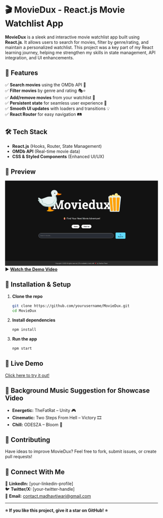 # 🎬 MovieDux - React.js Movie Watchlist App

**MovieDux** is a sleek and interactive movie watchlist app built using **React.js**. It allows users to search for movies, filter by genre/rating, and maintain a personalized watchlist. This project was a key part of my React learning journey, helping me strengthen my skills in state management, API integration, and UI enhancements.

## 🚀 Features

✅ **Search movies** using the OMDb API 🎥  
✅ **Filter movies** by genre and rating 🎭⭐  
✅ **Add/remove movies** from your watchlist 📝  
✅ **Persistent state** for seamless user experience 🔄  
✅ **Smooth UI updates** with loaders and transitions 💡  
✅ **React Router** for easy navigation 🛤️  

## 🛠️ Tech Stack

- **React.js** (Hooks, Router, State Management)
- **OMDb API** (Real-time movie data)
- **CSS & Styled Components** (Enhanced UI/UX)

## 📸 Preview

[![MovieDux Demo](demo-thumbnail.png)](your-demo-video-link)  
▶ **[Watch the Demo Video](your-demo-video-link)**

## 🚀 Installation & Setup

1. **Clone the repo**
   ```sh
   git clone https://github.com/yourusername/MovieDux.git
   cd MovieDux
   ```

2. **Install dependencies**
   ```sh
   npm install
   ```

3. **Run the app**
   ```sh
   npm start
   ```

## 🔗 Live Demo
[Click here to try it out!](your-live-demo-link)

## 🎵 Background Music Suggestion for Showcase Video
- **Energetic:** TheFatRat – Unity 🎮
- **Cinematic:** Two Steps From Hell – Victory 🎞️
- **Chill:** ODESZA – Bloom 🌊

## 🤝 Contributing
Have ideas to improve MovieDux? Feel free to fork, submit issues, or create pull requests!

## 📩 Connect With Me
🔗 **LinkedIn:** [your-linkedin-profile]  
🐦 **Twitter/X:** [your-twitter-handle]  
📧 **Email:** contact.madhavtiwari@gmail.com

---

**⭐ If you like this project, give it a star on GitHub! ⭐**
